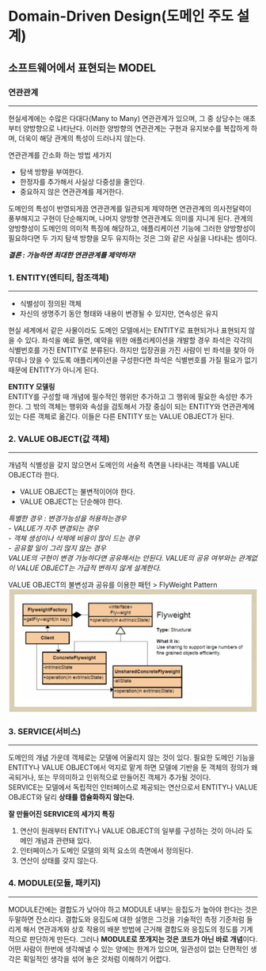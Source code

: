# Domain-Driven Design(도메인 주도 설계)

## 소프트웨어에서 표현되는 MODEL

### **연관관계**
---
현실세계에는 수많은 다대다(Many to Many) 연관관계가 있으며, 그 중 상당수는 애초부터 양방향으로 나타난다. 이러한 양방향의 연관관계는 구현과 유지보수를 복잡하게 하며, 더욱이 해당 관계의 특성이 드러나지 않는다.  

연관관계를 간소화 하는 방법 세가지
- 탐색 방향을 부여한다.
- 한정자를 추가해서 사실상 다중성을 줄인다.
- 중요하지 않은 연관관계를 제거한다.

도메인의 특성이 반영되게끔 연관관계를 일관되게 제약하면 연관관계의 의사전달력이 풍부해지고 구현이 단순해지며, 나머지 양방향 연관관계도 의미를 지니게 된다. 관계의 양방향성이 도메인의 의미적 특징에 해당하고, 애플리케이션 기능에 그러한 양방향성이 필요하다면 두 가지 탐색 방향을 모두 유지하는 것은 그와 같은 사실을 나타내는 셈이다.

***결론 : 가능하면 최대한 연관관계를 제약하자!***

### **1. ENTITY(엔티티, 참조객체)**
---
- 식별성이 정의된 객체
- 자신의 생명주기 동안 형태와 내용이 변경될 수 있지만, 연속성은 유지

현실 세계에서 같은 사물이라도 도메인 모델에서는 ENTITY로 표현되거나 표현되지 않을 수 있다.
좌석을 예로 들면, 예약을 위한 애플리케이션을 개발할 경우 좌석은 각각의 식별번호를 가진 ENTITY로 분류된다. 하지만 입장권을 가진 사람이 빈 좌석을 찾아 아무데나 앉을 수 있도록 애플리케이션을 구성한다면 좌석은 식별번호를 가질 필요가 없기 때문에 ENTITY가 아니게 된다.

**ENTITY 모델링**  
ENTITY를 구성할 때 개념에 필수적인 행위만 추가하고 그 행위에 필요한 속성만 추가한다. 그 밖의 객체는 행위와 속성을 검토해서 가장 중심이 되는 ENTITY와 연관관계에 있는 다른 객체로 옮긴다. 이들은 다른 ENTITY 또는 VALUE OBJECT가 된다.

### **2. VALUE OBJECT(값 객체)**
---
개념적 식별성을 갖지 않으면서 도메인의 서술적 측면을 나타내는 객체를 VALUE OBJECT라 한다.
- VALUE OBJECT는 불변적이어야 한다.
- VALUE OBJECT는 단순해야 한다.

*특별한 경우 : 변경가능성을 허용하는경우*  
*- VALUE가 자주 변경되는 경우*  
*- 객체 생성이나 삭제에 비용이 많이 드는 경우*  
*- 공유할 일이 그리 많지 않는 경우*    
*VALUE의 구현이 변경 가능하다면 공유해서는 안된다. VALUE의 공유 여부와는 관계없이 VALUE OBJECT는 가급적 변하지 않게 설계한다.*

VALUE OBJECT의 불변성과 공유를 이용한 패턴 > FlyWeight Pattern
![FlyWeight Pattern](./flyweight_pattern.png)

### **3. SERVICE(서비스)**
---
도메인의 개념 가운데 객체로는 모델에 어울리지 않는 것이 있다. 필요한 도메인 기능을 ENTITY나 VALUE OBJECT에서 억지로 맡게 하면 모델에 기반을 둔 객체의 정의가 왜곡되거나, 또는 무의미하고 인위적으로 만들어진 객체가 추가될 것이다.  
SERVICE는 모델에서 독립적인 인터페이스로 제공되는 연산으로서 ENTITY나 VALUE OBJECT와 달리 **상태를 캡슐화하지 않는다.**   

**잘 만들어진 SERVICE의 세가지 특징**
1. 연산이 원래부터 ENTITY나 VALUE OBJECT의 일부를 구성하는 것이 아니라 도메인 개념과 관련돼 있다.
2. 인터페이스가 도메인 모델의 외적 요소의 측면에서 정의된다.
3. 연산이 상태를 갖지 않는다.

### 4. MODULE(모듈, 패키지)
--- 
MODULE간에는 결합도가 낮아야 하고 MODULE 내부는 응집도가 높아야 한다는 것은 두말하면 잔소리다. 결합도와 응집도에 대한 설명은 그것을 기술적인 측정 기준처럼 들리게 해서 연관과계와 상호 작용의 배분 방법에 근거해 결합도와 응집도의 정도를 기계적으로 판단하게 만든다. 그러나 **MODULE로 쪼개지는 것은 코드가 아닌 바로 개념**이다. 어떤 사람이 한번에 생각해낼 수 있는 양에는 한계가 있으며, 일관성이 없는 단편적인 생각은 획일적인 생각을 섞어 놓은 것처럼 이해하기 어렵다. 